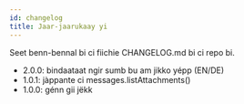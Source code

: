 ```yaml
---
id: changelog
title: Jaar-jaarukaay yi
---
```


Seet benn-bennal bi ci fiichie CHANGELOG.md bi ci repo bi.

- 2.0.0: bindaataat ngir sumb bu am jikko yépp (EN/DE)
- 1.0.1: jàppante ci messages.listAttachments()
- 1.0.0: génn gii jëkk
